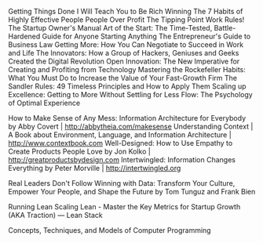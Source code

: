 Getting Things Done
I Will Teach You to Be Rich
Winning
The 7 Habits of Highly Effective People
People Over Profit
The Tipping Point
Work Rules!
The Startup Owner's Manual
Art of the Start: The Time-Tested, Battle-Hardened Guide for Anyone Starting Anything
The Entrepreneur's Guide to Business Law
Getting More: How You Can Negotiate to Succeed in Work and Life
The Innovators: How a Group of Hackers, Geniuses and Geeks Created the Digital Revolution
Open Innovation: The New Imperative for Creating and Profiting from Technology
Mastering the Rockefeller Habits: What You Must Do to Increase the Value of Your Fast-Growth Firm
The Sandler Rules: 49 Timeless Principles and How to Apply Them
Scaling up Excellence: Getting to More Without Settling for Less
Flow: The Psychology of Optimal Experience

How to Make Sense of Any Mess: Information Architecture for Everybody by Abby Covert | http://abbytheia.com/makesense
Understanding Context | A Book about Environment, Language, and Information Architecture | http://www.contextbook.com
Well-Designed: How to Use Empathy to Create Products People Love by Jon Kolko | http://greatproductsbydesign.com
Intertwingled: Information Changes Everything by Peter Morville | http://intertwingled.org

Real Leaders Don't Follow
Winning with Data: Transform Your Culture, Empower Your People, and Shape the Future by Tom Tunguz and Frank Bien

Running Lean
Scaling Lean - Master the Key Metrics for Startup Growth (AKA Traction) — Lean Stack

Concepts, Techniques, and Models of Computer Programming


